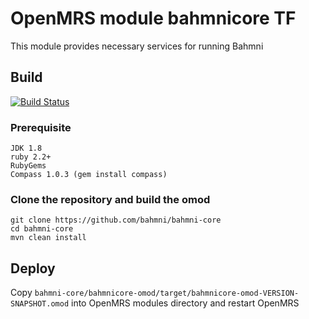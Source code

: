 # OpenMRS module bahmnicore TF

This module provides necessary services for running Bahmni

## Build


[![Build Status](https://travis-ci.org/Bahmni/bahmni-core.svg?branch=master)](https://travis-ci.org/Bahmni/bahmni-core)

### Prerequisite
    JDK 1.8
    ruby 2.2+
    RubyGems
    Compass 1.0.3 (gem install compass)
    
### Clone the repository and build the omod
   
    git clone https://github.com/bahmni/bahmni-core
    cd bahmni-core
    mvn clean install
    
## Deploy

Copy ```bahmni-core/bahmnicore-omod/target/bahmnicore-omod-VERSION-SNAPSHOT.omod``` into OpenMRS modules directory and restart OpenMRS